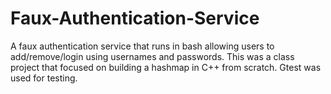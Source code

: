 # Faux-Authentication-Service
A faux authentication service that runs in bash allowing users to add/remove/login using usernames and passwords.
This was a class project that focused on building a hashmap in C++ from scratch.
Gtest was used for testing.
